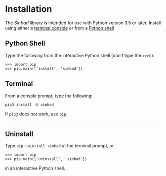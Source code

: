# Installation

The *Sinbad* library is intended for use with Python version 3.5 or later. Install using either a [terminal console](#terminal) or from a [Python shell](#python-shell)

## Python Shell

Type the following from the interactive Python shell (don't type the `>>>`s):

````
>>> import pip
>>> pip.main(['install', 'sinbad'])
````

## Terminal

From a console prompt, type the following:

````
pip3 install -U sinbad
````

If `pip3` does not work, use `pip`.


-------

## Uninstall

Type `pip uninstall sinbad` at the terminal prompt, or 

````
>>> import pip
>>> pip.main(['uninstall', 'sinbad'])
````

in an interactive Python shell.

